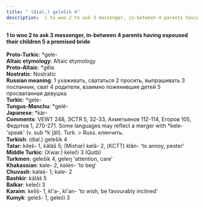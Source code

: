 ```yaml
---
title: " (dial.) gelešik 4"
description:  1 to woo 2 to ask 3 messenger, in-between 4 parents having espoused their children 5 a promised bride
---
```

<strong> 1 to woo 2 to ask 3 messenger, in-between 4 parents having espoused their children 5 a promised bride</strong><br><br>
<strong>Proto-Turkic</strong>:  *gele-<br>
<strong>Altaic etymology</strong>:  Altaic etymology<br>
<strong> Proto-Altaic</strong>:  *gĕ̀la<br>
<strong>Nostratic</strong>:  Nostratic<br>
<strong>Russian meaning</strong>:  1 ухаживать, свататься 2 просить, выпрашивать 3 посланник, сват 4 родители, взаимно поженившие детей 5 просватанная девушка<br>
<strong>Turkic</strong>:  *gele-<br>
<strong>Tungus-Manchu</strong>:  *gelē-<br>
<strong>Japanese</strong>:  *kàr-<br>
<strong>Comments</strong>:  VEWT 248, ЭСТЯ 5, 32-33, Ахметьянов 112-114, Егоров 105, Федотов 1, 270-271. Some languages may reflect a merger with *kele- 'speak' (v. sub *k`i̯ăli). Turk. > Russ. клянчить.<br>
<strong>Turkish</strong>:  (dial.) gelešik 4<br>
<strong>Tatar</strong>:  kileš- 1, käläš 5; (Mishar) kelä- 2, (КСТТ) klän- 'to annoy, pester'<br>
<strong>Middle Turkic</strong>:  (Xwar.) keleči 3 (Qutb)<br>
<strong>Turkmen</strong>:  gelešik 4, geleŋ 'attention, care'<br>
<strong>Khakassian</strong>:  kǝle- 2, kǝlen- 'to beg'<br>
<strong>Chuvash</strong>:  kalaś- 1; kǝle- 2<br>
<strong>Bashkir</strong>:  käläš 5<br>
<strong>Balkar</strong>:  keleči 3<br>
<strong>Karaim</strong>:  keliš- 1, kl'a-, kl'an- 'to wish, be favourably inclined'<br>
<strong>Kumyk</strong>:  geleš- 1, geleči 3<br>


